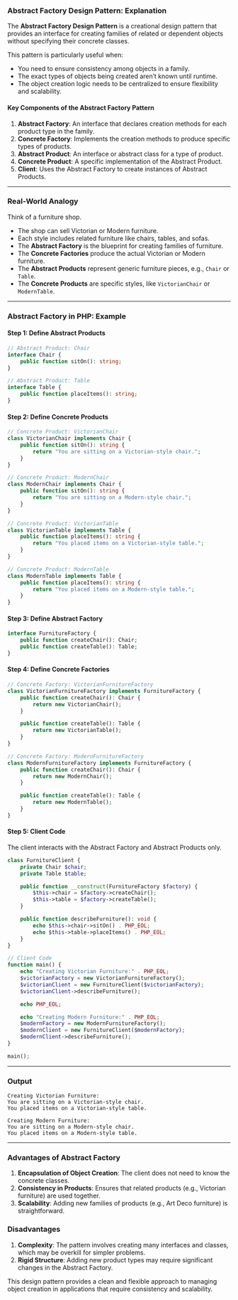 ### Abstract Factory Design Pattern: Explanation

The **Abstract Factory Design Pattern** is a creational design pattern that provides an interface for creating families of related or dependent objects without specifying their concrete classes. 

This pattern is particularly useful when:
- You need to ensure consistency among objects in a family.
- The exact types of objects being created aren’t known until runtime.
- The object creation logic needs to be centralized to ensure flexibility and scalability.

#### Key Components of the Abstract Factory Pattern
1. **Abstract Factory**: An interface that declares creation methods for each product type in the family.
2. **Concrete Factory**: Implements the creation methods to produce specific types of products.
3. **Abstract Product**: An interface or abstract class for a type of product.
4. **Concrete Product**: A specific implementation of the Abstract Product.
5. **Client**: Uses the Abstract Factory to create instances of Abstract Products.

---

### Real-World Analogy
Think of a furniture shop. 
- The shop can sell Victorian or Modern furniture. 
- Each style includes related furniture like chairs, tables, and sofas.
- The **Abstract Factory** is the blueprint for creating families of furniture.
- The **Concrete Factories** produce the actual Victorian or Modern furniture.
- The **Abstract Products** represent generic furniture pieces, e.g., `Chair` or `Table`.
- The **Concrete Products** are specific styles, like `VictorianChair` or `ModernTable`.

---

### Abstract Factory in PHP: Example

#### Step 1: Define Abstract Products
```php
// Abstract Product: Chair
interface Chair {
    public function sitOn(): string;
}

// Abstract Product: Table
interface Table {
    public function placeItems(): string;
}
```

#### Step 2: Define Concrete Products
```php
// Concrete Product: VictorianChair
class VictorianChair implements Chair {
    public function sitOn(): string {
        return "You are sitting on a Victorian-style chair.";
    }
}

// Concrete Product: ModernChair
class ModernChair implements Chair {
    public function sitOn(): string {
        return "You are sitting on a Modern-style chair.";
    }
}

// Concrete Product: VictorianTable
class VictorianTable implements Table {
    public function placeItems(): string {
        return "You placed items on a Victorian-style table.";
    }
}

// Concrete Product: ModernTable
class ModernTable implements Table {
    public function placeItems(): string {
        return "You placed items on a Modern-style table.";
    }
}
```

#### Step 3: Define Abstract Factory
```php
interface FurnitureFactory {
    public function createChair(): Chair;
    public function createTable(): Table;
}
```

#### Step 4: Define Concrete Factories
```php
// Concrete Factory: VictorianFurnitureFactory
class VictorianFurnitureFactory implements FurnitureFactory {
    public function createChair(): Chair {
        return new VictorianChair();
    }

    public function createTable(): Table {
        return new VictorianTable();
    }
}

// Concrete Factory: ModernFurnitureFactory
class ModernFurnitureFactory implements FurnitureFactory {
    public function createChair(): Chair {
        return new ModernChair();
    }

    public function createTable(): Table {
        return new ModernTable();
    }
}
```

#### Step 5: Client Code
The client interacts with the Abstract Factory and Abstract Products only.

```php
class FurnitureClient {
    private Chair $chair;
    private Table $table;

    public function __construct(FurnitureFactory $factory) {
        $this->chair = $factory->createChair();
        $this->table = $factory->createTable();
    }

    public function describeFurniture(): void {
        echo $this->chair->sitOn() . PHP_EOL;
        echo $this->table->placeItems() . PHP_EOL;
    }
}

// Client Code
function main() {
    echo "Creating Victorian Furniture:" . PHP_EOL;
    $victorianFactory = new VictorianFurnitureFactory();
    $victorianClient = new FurnitureClient($victorianFactory);
    $victorianClient->describeFurniture();

    echo PHP_EOL;

    echo "Creating Modern Furniture:" . PHP_EOL;
    $modernFactory = new ModernFurnitureFactory();
    $modernClient = new FurnitureClient($modernFactory);
    $modernClient->describeFurniture();
}

main();
```

---

### Output
```
Creating Victorian Furniture:
You are sitting on a Victorian-style chair.
You placed items on a Victorian-style table.

Creating Modern Furniture:
You are sitting on a Modern-style chair.
You placed items on a Modern-style table.
```

---

### Advantages of Abstract Factory
1. **Encapsulation of Object Creation**: The client does not need to know the concrete classes.
2. **Consistency in Products**: Ensures that related products (e.g., Victorian furniture) are used together.
3. **Scalability**: Adding new families of products (e.g., Art Deco furniture) is straightforward.

### Disadvantages
1. **Complexity**: The pattern involves creating many interfaces and classes, which may be overkill for simpler problems.
2. **Rigid Structure**: Adding new product types may require significant changes in the Abstract Factory.

This design pattern provides a clean and flexible approach to managing object creation in applications that require consistency and scalability.